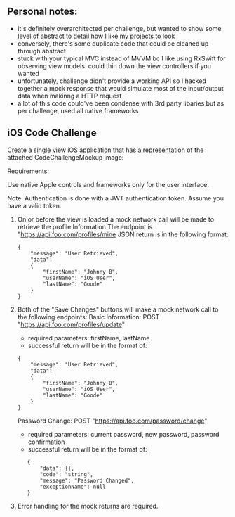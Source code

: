 ## Personal notes:

- it's definitely overarchitected per challenge, but wanted to show some level of abstract to detail how I like my projects to look
- conversely, there's some duplicate code that could be cleaned up through abstract
- stuck with your typical MVC instead of MVVM bc I like using RxSwift for observing view models. could thin down the view controllers if you wanted
- unfortunately, challenge didn't provide a working API so I hacked together a mock response that would simulate most of the input/output data when makinng a HTTP request
- a lot of this code could've been condense with 3rd party libaries but as per challenge, used all native frameworks

## iOS Code Challenge

Create a single view iOS application that has a representation of the attached CodeChallengeMockup image:

Requirements:

Use native Apple controls and frameworks only for the user interface.

Note: Authentication is done with a JWT authentication token. Assume you have a valid token.

1. On or before the view is loaded a mock network call will be made to retrieve the profile Information
    The endpoint is "https://api.foo.com/profiles/mine
    JSON return is in the following format:
    ```
    {
        "message": "User Retrieved",
        "data":
        {
            "firstName": "Johnny B",
            "userName": "iOS User",
            "lastName": "Goode"
        }
    }
    ```

2. Both of the "Save Changes" buttons will make a mock network call to the following endpoints:
    Basic Information: POST "https://api.foo.com/profiles/update"
    - required parameters: firstName, lastName
    - successful return will be in the format of:
    ```
    {
        "message": "User Retrieved",
        "data":
        {
            "firstName": "Johnny B",
            "userName": "iOS User",
            "lastName": "Goode"
        }
    }
    
    ```

    Password Change: POST "https://api.foo.com/password/change"
     - required parameters: current password, new password, password confirmation
     - successful return will be in the format of:
     ```
        {
            "data": {},
            "code": "string",
            "message": "Password Changed",
            "exceptionName": null
        }
     ```
    
3. Error handling for the mock returns are required.
